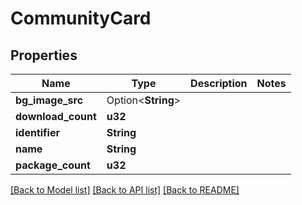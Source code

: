 # CommunityCard

## Properties

Name | Type | Description | Notes
------------ | ------------- | ------------- | -------------
**bg_image_src** | Option<**String**> |  |
**download_count** | **u32** |  |
**identifier** | **String** |  |
**name** | **String** |  |
**package_count** | **u32** |  |

[[Back to Model list]](../README.md#documentation-for-models) [[Back to API list]](../README.md#documentation-for-api-endpoints) [[Back to README]](../README.md)


